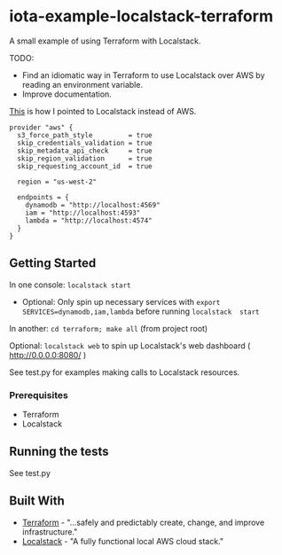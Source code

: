 # iota-example-localstack-terraform

A small example of using Terraform with Localstack.

TODO:
- Find an idiomatic way in Terraform to use Localstack over AWS by reading an environment variable.
- Improve documentation.


[This](terraform/main.hcl) is how I pointed to Localstack instead of AWS.
```hcl-terraform
provider "aws" {
  s3_force_path_style         = true
  skip_credentials_validation = true
  skip_metadata_api_check     = true
  skip_region_validation      = true
  skip_requesting_account_id  = true

  region = "us-west-2"

  endpoints = {
    dynamodb = "http://localhost:4569"
    iam = "http://localhost:4593"
    lambda = "http://localhost:4574"
  }
}
```
## Getting Started

In one console: `localstack start`
- Optional: Only spin up necessary services with `export SERVICES=dynamodb,iam,lambda` before running `localstack 
    start`
    
In another: `cd terraform; make all` (from project root)

Optional: `localstack web` to spin up Localstack's web dashboard ( http://0.0.0.0:8080/ )

See test.py for examples making calls to Localstack resources.

### Prerequisites
- Terraform
- Localstack

## Running the tests

See test.py

## Built With

* [Terraform](https://www.terraform.io/) - "...safely and predictably create, change, and improve infrastructure."
* [Localstack](https://github.com/localstack/localstack) - "A fully functional local AWS cloud stack."
